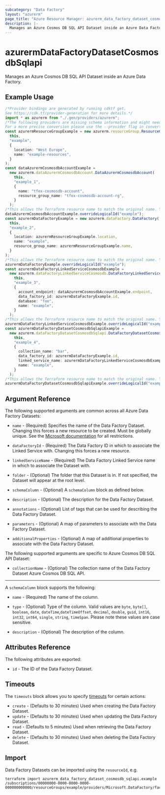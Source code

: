 ```yaml
---
subcategory: "Data Factory"
layout: "azurerm"
page_title: "Azure Resource Manager: azurerm_data_factory_dataset_cosmosdb_sqlapi"
description: |-
  Manages an Azure Cosmos DB SQL API Dataset inside an Azure Data Factory.
---
```


# azurermDataFactoryDatasetCosmosdbSqlapi

Manages an Azure Cosmos DB SQL API Dataset inside an Azure Data Factory.

## Example Usage

```typescript
/*Provider bindings are generated by running cdktf get.
See https://cdk.tf/provider-generation for more details.*/
import * as azurerm from "./.gen/providers/azurerm";
/*The following providers are missing schema information and might need manual adjustments to synthesize correctly: azurerm.
For a more precise conversion please use the --provider flag in convert.*/
const azurermResourceGroupExample = new azurerm.resourceGroup.ResourceGroup(
  this,
  "example",
  {
    location: "West Europe",
    name: "example-resources",
  }
);
const dataAzurermCosmosdbAccountExample =
  new azurerm.dataAzurermCosmosdbAccount.DataAzurermCosmosdbAccount(
    this,
    "example_1",
    {
      name: "tfex-cosmosdb-account",
      resource_group_name: "tfex-cosmosdb-account-rg",
    }
  );
/*This allows the Terraform resource name to match the original name. You can remove the call if you don't need them to match.*/
dataAzurermCosmosdbAccountExample.overrideLogicalId("example");
const azurermDataFactoryExample = new azurerm.dataFactory.DataFactory(
  this,
  "example_2",
  {
    location: azurermResourceGroupExample.location,
    name: "example",
    resource_group_name: azurermResourceGroupExample.name,
  }
);
/*This allows the Terraform resource name to match the original name. You can remove the call if you don't need them to match.*/
azurermDataFactoryExample.overrideLogicalId("example");
const azurermDataFactoryLinkedServiceCosmosdbExample =
  new azurerm.dataFactoryLinkedServiceCosmosdb.DataFactoryLinkedServiceCosmosdb(
    this,
    "example_3",
    {
      account_endpoint: dataAzurermCosmosdbAccountExample.endpoint,
      data_factory_id: azurermDataFactoryExample.id,
      database: "foo",
      name: "example",
    }
  );
/*This allows the Terraform resource name to match the original name. You can remove the call if you don't need them to match.*/
azurermDataFactoryLinkedServiceCosmosdbExample.overrideLogicalId("example");
const azurermDataFactoryDatasetCosmosdbSqlapiExample =
  new azurerm.dataFactoryDatasetCosmosdbSqlapi.DataFactoryDatasetCosmosdbSqlapi(
    this,
    "example_4",
    {
      collection_name: "bar",
      data_factory_id: azurermDataFactoryExample.id,
      linked_service_name: azurermDataFactoryLinkedServiceCosmosdbExample.name,
      name: "example",
    }
  );
/*This allows the Terraform resource name to match the original name. You can remove the call if you don't need them to match.*/
azurermDataFactoryDatasetCosmosdbSqlapiExample.overrideLogicalId("example");

```

## Argument Reference

The following supported arguments are common across all Azure Data Factory Datasets:

*   `name` - (Required) Specifies the name of the Data Factory Dataset. Changing this forces a new resource to be created. Must be globally unique. See the [Microsoft documentation](https://docs.microsoft.com/azure/data-factory/naming-rules) for all restrictions.

*   `dataFactoryId` - (Required) The Data Factory ID in which to associate the Linked Service with. Changing this forces a new resource.

*   `linkedServiceName` - (Required) The Data Factory Linked Service name in which to associate the Dataset with.

*   `folder` - (Optional) The folder that this Dataset is in. If not specified, the Dataset will appear at the root level.

*   `schemaColumn` - (Optional) A `schemaColumn` block as defined below.

*   `description` - (Optional) The description for the Data Factory Dataset.

*   `annotations` - (Optional) List of tags that can be used for describing the Data Factory Dataset.

*   `parameters` - (Optional) A map of parameters to associate with the Data Factory Dataset.

*   `additionalProperties` - (Optional) A map of additional properties to associate with the Data Factory Dataset.

The following supported arguments are specific to Azure Cosmos DB SQL API Dataset:

* `collectionName` - (Optional) The collection name of the Data Factory Dataset Azure Cosmos DB SQL API.

***

A `schemaColumn` block supports the following:

*   `name` - (Required) The name of the column.

*   `type` - (Optional) Type of the column. Valid values are `byte`, `byte[]`, `boolean`, `date`, `dateTime`,`dateTimeOffset`, `decimal`, `double`, `guid`, `int16`, `int32`, `int64`, `single`, `string`, `timeSpan`. Please note these values are case sensitive.

*   `description` - (Optional) The description of the column.

## Attributes Reference

The following attributes are exported:

* `id` - The ID of the Data Factory Dataset.

## Timeouts

The `timeouts` block allows you to specify [timeouts](https://www.terraform.io/language/resources/syntax#operation-timeouts) for certain actions:

* `create` - (Defaults to 30 minutes) Used when creating the Data Factory Dataset.
* `update` - (Defaults to 30 minutes) Used when updating the Data Factory Dataset.
* `read` - (Defaults to 5 minutes) Used when retrieving the Data Factory Dataset.
* `delete` - (Defaults to 30 minutes) Used when deleting the Data Factory Dataset.

## Import

Data Factory Datasets can be imported using the `resourceId`, e.g.

```console
terraform import azurerm_data_factory_dataset_cosmosdb_sqlapi.example /subscriptions/00000000-0000-0000-0000-000000000000/resourceGroups/example/providers/Microsoft.DataFactory/factories/example/datasets/example
```
